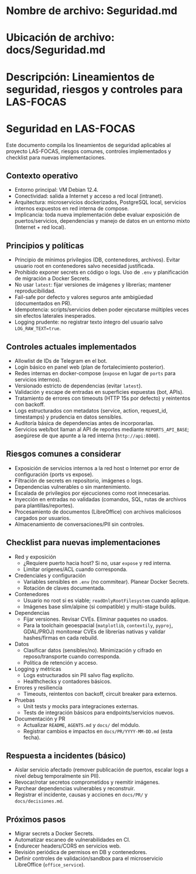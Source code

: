 # Nombre de archivo: Seguridad.md
# Ubicación de archivo: docs/Seguridad.md
# Descripción: Lineamientos de seguridad, riesgos y controles para LAS-FOCAS

# Seguridad en LAS-FOCAS

Este documento compila los lineamientos de seguridad aplicables al proyecto LAS-FOCAS, riesgos comunes, controles implementados y checklist para nuevas implementaciones.

## Contexto operativo

- Entorno principal: VM Debian 12.4.
- Conectividad: salida a Internet y acceso a red local (intranet).
- Arquitectura: microservicios dockerizados, PostgreSQL local, servicios internos expuestos en red interna de compose.
- Implicancia: toda nueva implementación debe evaluar exposición de puertos/servicios, dependencias y manejo de datos en un entorno mixto (Internet + red local).

## Principios y políticas

- Principio de mínimos privilegios (DB, contenedores, archivos). Evitar usuario root en contenedores salvo necesidad justificada.
- Prohibido exponer secrets en código o logs. Uso de `.env` y planificación de migración a Docker Secrets.
- No usar `latest`: fijar versiones de imágenes y librerías; mantener reproducibilidad.
- Fail-safe por defecto y valores seguros ante ambigüedad (documentados en PR).
- Idempotencia: scripts/servicios deben poder ejecutarse múltiples veces sin efectos laterales inesperados.
- Logging prudente: no registrar texto íntegro del usuario salvo `LOG_RAW_TEXT=true`.

## Controles actuales implementados

- Allowlist de IDs de Telegram en el bot.
- Login básico en panel web (plan de fortalecimiento posterior).
- Redes internas en docker-compose (`expose` en lugar de `ports` para servicios internos).
- Versionado estricto de dependencias (evitar `latest`).
- Validación y escape de entradas en superficies expuestas (bot, APIs).
- Tratamiento de errores con timeouts (HTTP 15s por defecto) y reintentos con backoff.
- Logs estructurados con metadatos (service, action, request_id, timestamps) y prudencia en datos sensibles.
- Auditoría básica de dependencias antes de incorporarlas.
- Servicios web/bot llaman al API de reportes mediante `REPORTS_API_BASE`; asegúrese de que apunte a la red interna (`http://api:8000`).

## Riesgos comunes a considerar

- Exposición de servicios internos a la red host o Internet por error de configuración (ports vs expose).
- Filtración de secrets en repositorio, imágenes o logs.
- Dependencias vulnerables o sin mantenimiento.
- Escalada de privilegios por ejecuciones como root innecesarias.
- Inyección en entradas no validadas (comandos, SQL, rutas de archivos para plantillas/reportes).
- Procesamiento de documentos (LibreOffice) con archivos maliciosos cargados por usuarios.
- Almacenamiento de conversaciones/PII sin controles.

## Checklist para nuevas implementaciones

- Red y exposición
  - ¿Requiere puerto hacia host? Si no, usar `expose` y red interna.
  - Limitar orígenes/ACL cuando corresponda.
- Credenciales y configuración
  - Variables sensibles en `.env` (no commitear). Planear Docker Secrets.
  - Rotación de claves documentada.
- Contenedores
  - Usuario no root si es viable; `readOnlyRootFilesystem` cuando aplique.
  - Imágenes base slim/alpine (si compatible) y multi-stage builds.
- Dependencias
  - Fijar versiones. Revisar CVEs. Eliminar paquetes no usados.
  - Para la toolchain geoespacial (`matplotlib`, `contextily`, `pyproj`, GDAL/PROJ) monitorear CVEs de librerías nativas y validar hashes/firmas en cada rebuild.
- Datos
  - Clasificar datos (sensibles/no). Minimización y cifrado en reposo/transporte cuando corresponda.
  - Política de retención y acceso.
- Logging y métricas
  - Logs estructurados sin PII salvo flag explícito.
  - Healthchecks y contadores básicos.
- Errores y resiliencia
  - Timeouts, reintentos con backoff, circuit breaker para externos.
- Pruebas
  - Unit tests y mocks para integraciones externas.
  - Tests de integración básicos para endpoints/servicios nuevos.
- Documentación y PR
  - Actualizar `README`, `AGENTS.md` y `docs/` del módulo.
  - Registrar cambios e impactos en `docs/PR/YYYY-MM-DD.md` (esta fecha).

## Respuesta a incidentes (básico)

- Aislar servicio afectado (remover publicación de puertos, escalar logs a nivel debug temporalmente sin PII).
- Revocar/rotar secretos comprometidos y reemitir imágenes.
- Parchear dependencias vulnerables y reconstruir.
- Registrar el incidente, causas y acciones en `docs/PR/` y `docs/decisiones.md`.

## Próximos pasos

- Migrar secrets a Docker Secrets.
- Automatizar escaneo de vulnerabilidades en CI.
- Endurecer headers/CORS en servicios web.
- Revisión periódica de permisos en DB y contenedores.
- Definir controles de validación/sandbox para el microservicio LibreOffice (`office_service`).
